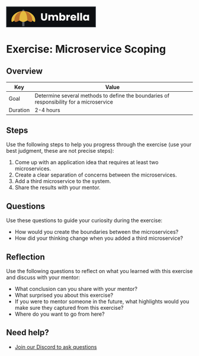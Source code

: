 <a href="../../overview/README.md"><img src="../umbrella.svg" alt="Umbrella project"></a>

# Exercise: Microservice Scoping

## Overview

| Key | Value |
| --- | --- |
| Goal | Determine several methods to define the boundaries of responsibility for a microservice |
| Duration | 2-4 hours |


## Steps

Use the following steps to help you progress through the exercise (use your best judgment, these are not precise steps):

1. Come up with an application idea that requires at least two microservices. 
2. Create a clear separation of concerns between the microservices.
3. Add a third microservice to the system. 
4. Share the results with your mentor. 

## Questions

Use these questions to guide your curiosity during the exercise:

- How would you create the boundaries between the microservices?
- How did your thinking change when you added a third microservice?

## Reflection

Use the following questions to reflect on what you learned with this exercise and discuss with your mentor:

- What conclusion can you share with your mentor?
- What surprised you about this exercise?
- If you were to mentor someone in the future, what highlights would you make sure they captured from this exercise? 
- Where do you want to go from here?

## Need help?

- [Join our Discord to ask questions](https://discord.gg/bDVYvG3Czd)
